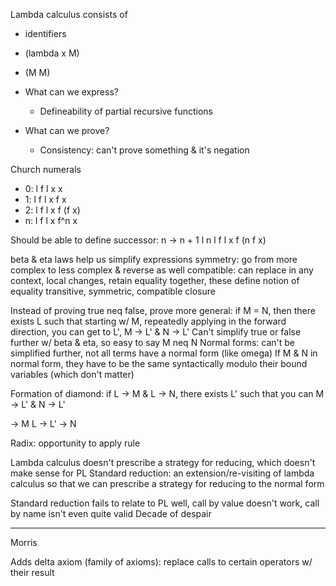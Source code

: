 Lambda calculus consists of
- identifiers
- (lambda x M)
- (M M)

- What can we express?
  - Defineability of partial recursive functions
- What can we prove?
  - Consistency: can't prove something & it's negation

Church numerals
- 0: l f l x x
- 1: l f l x f x
- 2: l f l x f (f x)
- n: l f l x f^n x

Should be able to define successor: n -> n + 1
l n l f l x f (n f x)

beta & eta laws help us simplify expressions
symmetry: go from more complex to less complex & reverse as well
compatible: can replace in any context, local changes, retain equality
together, these define notion of equality
transitive, symmetric, compatible closure

Instead of proving true neq false, prove more general: if M = N, then there exists L such that starting w/ M, repeatedly applying in the forward direction, you can get to L', M -> L' & N -> L'
Can't simplify true or false further w/ beta & eta, so easy to say M neq N
Normal forms: can't be simplified further, not all terms have a normal form (like omega)
If M & N in normal form, they have to be the same syntactically modulo their bound variables (which don't matter)

Formation of diamond: if L -> M & L -> N, there exists L' such that you can M -> L' & N -> L'

  -> M
L      -> L'
  -> N

Radix: opportunity to apply rule

Lambda calculus doesn't prescribe a strategy for reducing, which doesn't make sense for PL
Standard reduction: an extension/re-visiting of lambda calculus so that we can prescribe a strategy for reducing to the normal form

Standard reduction fails to relate to PL well, call by value doesn't work, call by name isn't even quite valid
Decade of despair

---

Morris

Adds delta axiom (family of axioms): replace calls to certain operators w/ their result
